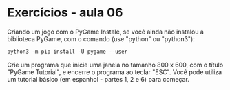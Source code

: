 # Exercícios - aula 06

Criando um jogo com o PyGame
Instale, se você ainda não instalou a biblioteca PyGame, com o comando (use "python" ou "python3"):

```python
python3 -m pip install -U pygame --user
```

Crie um programa que inicie uma janela no tamanho 800 x 600, com o título "PyGame Tutorial", e encerre o programa ao teclar "ESC".
Você pode utiliza um tutorial básico (em espanhol - partes 1, 2 e 6) para começar.
